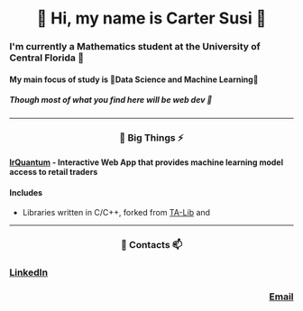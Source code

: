 
<h1 align="center"> 👋 Hi, my name is Carter Susi 🫡 </h1>

### I'm currently a Mathematics student at the University of Central Florida 🫠

#### My main focus of study is 🌱Data Science and Machine Learning🌱

##### Though most of what you find here will be web dev 🤕

---

<h3 align="center"> 🔭 Big Things ⚡ </h3>

 #### [lrQuantum](https://github.com/lrQuantum) - Interactive Web App that provides machine learning model access to retail traders
 
 #### Includes
 - Libraries written in C/C++, forked from [TA-Lib](https://github.com/TA-Lib) and 

---

<h3 align="center"> 💬 Contacts 📫 </h3>

<h3 align="left"><a href="www.linkedin.com/in/carter-susi">LinkedIn</a></h3>
<h3 align="right"><a href="mailto:cartersusi@proton.me">Email</a></h3>



<!--
**carter4299/carter4299** is a ✨ _special_ ✨ repository because its `README.md` (this file) appears on your GitHub profile.

Here are some ideas to get you started:

- 🔭 I’m currently working on ...
- 🌱 I’m currently learning ...
- 👯 I’m looking to collaborate on ...
- 🤔 I’m looking for help with ...
- 💬 Ask me about ...
- 📫 How to reach me: ...
- 😄 Pronouns: ...
- ⚡ Fun fact: ...
-->
